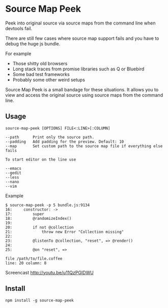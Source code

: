 Source Map Peek
===============

Peek into original source via source maps from the command line when devtools fail.

There are still few cases where source map support fails and you have to debug the huge js bundle.

For example

  - Those shitty old browsers
  - Long stack traces from promise libraries such as Q or Bluebird
  - Some bad test frameworks
  - Probably some other weird setups

Source Map Peek is a small bandage for these situations. It allows you to view and access the original source using source maps from the command line.


Usage
-----


    source-map-peek [OPTIONS] FILE<:LINE>[:COLUMN]

    --path      Print only the source path.
    --padding   Add padding for the preview. Default: 10
    --map       Set custom path to the source map file if everything else fails

    To start editor on the line use

    --emacs
    --gedit
    --less
    --nano
    --vim

Example

    $ source-map-peek -p 5 bundle.js:9134
    16:     constructor: ->
    17:         super
    18:         @randomizeIndex()
    19:
    20:         if not @collection
    21:             throw new Error "Collection missing"
    22:
    23:         @listenTo @collection, "reset", => @render()
    24:
    25:         @on "reset", =>

    file /path/to/file.coffee
    line: 20 column: 8

Screencast <http://youtu.be/u11QzPGIDWU>

Install
-------

    npm install -g source-map-peek
